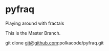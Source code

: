 # pyfraq
Playing around with fractals 

This is the Master Branch.

git clone git@github.com:polkacode/pyfraq.git
